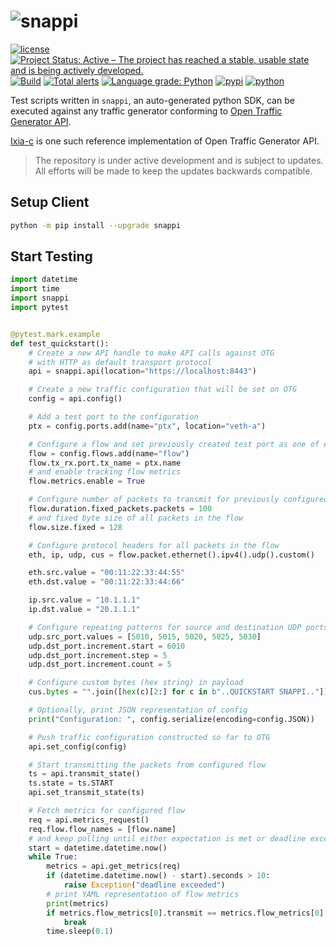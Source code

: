 # ![snappi](snappi-logo.png)

[![license](https://img.shields.io/badge/license-MIT-green.svg)](https://en.wikipedia.org/wiki/MIT_License)
[![Project Status: Active – The project has reached a stable, usable state and is being actively developed.](https://www.repostatus.org/badges/latest/active.svg)](https://www.repostatus.org/#active)
[![Build](https://github.com/open-traffic-generator/snappi/workflows/Build/badge.svg)](https://github.com/open-traffic-generator/snappi/actions)
[![Total alerts](https://img.shields.io/lgtm/alerts/g/open-traffic-generator/snappi.svg?logo=lgtm&logoWidth=18)](https://lgtm.com/projects/g/open-traffic-generator/snappi/alerts/)
[![Language grade: Python](https://img.shields.io/lgtm/grade/python/g/open-traffic-generator/snappi.svg?logo=lgtm&logoWidth=18)](https://lgtm.com/projects/g/open-traffic-generator/snappi/context:python)
[![pypi](https://img.shields.io/pypi/v/snappi.svg)](https://pypi.org/project/snappi)
[![python](https://img.shields.io/pypi/pyversions/snappi.svg)](https://pypi.python.org/pypi/snappi)

Test scripts written in `snappi`, an auto-generated python SDK, can be executed against any traffic generator conforming to [Open Traffic Generator API](https://github.com/open-traffic-generator/models).

[Ixia-c](https://github.com/open-traffic-generator/ixia-c) is one such reference implementation of Open Traffic Generator API.

> The repository is under active development and is subject to updates. All efforts will be made to keep the updates backwards compatible.

## Setup Client  
 
```sh
python -m pip install --upgrade snappi 
```

## Start Testing 

```python
import datetime
import time
import snappi
import pytest


@pytest.mark.example
def test_quickstart():
    # Create a new API handle to make API calls against OTG
    # with HTTP as default transport protocol
    api = snappi.api(location="https://localhost:8443")

    # Create a new traffic configuration that will be set on OTG
    config = api.config()

    # Add a test port to the configuration
    ptx = config.ports.add(name="ptx", location="veth-a")

    # Configure a flow and set previously created test port as one of endpoints
    flow = config.flows.add(name="flow")
    flow.tx_rx.port.tx_name = ptx.name
    # and enable tracking flow metrics
    flow.metrics.enable = True

    # Configure number of packets to transmit for previously configured flow
    flow.duration.fixed_packets.packets = 100
    # and fixed byte size of all packets in the flow
    flow.size.fixed = 128

    # Configure protocol headers for all packets in the flow
    eth, ip, udp, cus = flow.packet.ethernet().ipv4().udp().custom()

    eth.src.value = "00:11:22:33:44:55"
    eth.dst.value = "00:11:22:33:44:66"

    ip.src.value = "10.1.1.1"
    ip.dst.value = "20.1.1.1"

    # Configure repeating patterns for source and destination UDP ports
    udp.src_port.values = [5010, 5015, 5020, 5025, 5030]
    udp.dst_port.increment.start = 6010
    udp.dst_port.increment.step = 5
    udp.dst_port.increment.count = 5

    # Configure custom bytes (hex string) in payload
    cus.bytes = "".join([hex(c)[2:] for c in b"..QUICKSTART SNAPPI.."])

    # Optionally, print JSON representation of config
    print("Configuration: ", config.serialize(encoding=config.JSON))

    # Push traffic configuration constructed so far to OTG
    api.set_config(config)

    # Start transmitting the packets from configured flow
    ts = api.transmit_state()
    ts.state = ts.START
    api.set_transmit_state(ts)

    # Fetch metrics for configured flow
    req = api.metrics_request()
    req.flow.flow_names = [flow.name]
    # and keep polling until either expectation is met or deadline exceeds
    start = datetime.datetime.now()
    while True:
        metrics = api.get_metrics(req)
        if (datetime.datetime.now() - start).seconds > 10:
            raise Exception("deadline exceeded")
        # print YAML representation of flow metrics
        print(metrics)
        if metrics.flow_metrics[0].transmit == metrics.flow_metrics[0].STOPPED:
            break
        time.sleep(0.1)
```
